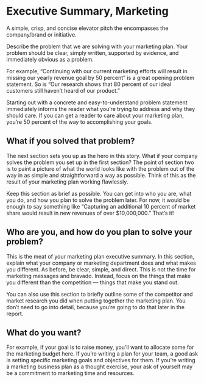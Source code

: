 # Executive Summary, Marketing

A simple, crisp, and concise elevator pitch the encompasses the company/brand or initiative.

Describe the problem that we are solving with your marketing plan. Your problem should be clear, simply written, supported by evidence, and immediately obvious as a problem.

For example, “Continuing with our current marketing efforts will result in missing our yearly revenue goal by 50 percent” is a great opening problem statement. So is “Our research shows that 80 percent of our ideal customers still haven’t heard of our product.”

Starting out with a concrete and easy-to-understand problem statement immediately informs the reader what you’re trying to address and why they should care. If you can get a reader to care about your marketing plan, you’re 50 percent of the way to accomplishing your goals.

## What if you solved that problem?

The next section sets you up as the hero in this story. What if your company solves the problem you set up in the first section? The point of section two is to paint a picture of what the world looks like with the problem out of the way in as simple and straightforward a way as possible. Think of this as the result of your marketing plan working flawlessly.

Keep this section as brief as possible. You can get into who you are, what you do, and how you plan to solve the problem later. For now, it would be enough to say something like “Capturing an additional 10 percent of market share would result in new revenues of over $10,000,000.” That’s it!

## Who are you, and how do you plan to solve your problem?

This is the meat of your marketing plan executive summary. In this section, explain what your company or marketing department does and what makes you different. As before, be clear, simple, and direct. This is not the time for marketing messages and bravado. Instead, focus on the things that make you different than the competition — things that make you stand out.

You can also use this section to briefly outline some of the competitor and market research you did when putting together the marketing plan. You don’t need to go into detail, because you’re going to do that later in the report.

## What do you want?

For example, if your goal is to raise money, you’ll want to allocate some for the marketing budget here. If you’re writing a plan for your team, a good ask is setting specific marketing goals and objectives for them. If you’re writing a marketing business plan as a thought exercise, your ask of yourself may be a commitment to marketing time and resources.

